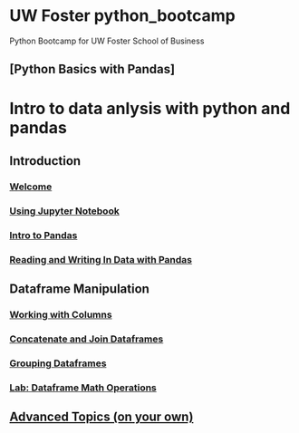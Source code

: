 # UW Foster python_bootcamp
Python Bootcamp for UW Foster School of Business

## [Python Basics with Pandas]
# Intro to data anlysis with python and pandas

## Introduction
### [Welcome](./notebooks/Introduction.ipynb)
### [Using Jupyter Notebook](./notebooks/Using%20Jupyter%20Notebook.ipynb)
### [Intro to Pandas](./notebooks/Intro%20to%20Pandas.ipynb)
### [Reading and Writing In Data with Pandas](./notebooks/Reading%20and%20Writing%20Data%20with%20Pandas.ipynb)

## Dataframe Manipulation
### [Working with Columns](./notebooks/Working%20with%20Pandas%20Columns.ipynb)
### [Concatenate and Join Dataframes](./notebooks/Concatenate_Join_Merge.ipynb)
### [Grouping Dataframes](./notebooks/Grouping%20Data%20Frames.ipynb)
### [Lab: Dataframe Math Operations](../labs/Pandas%20Math.ipynb)

## [Advanced Topics (on your own)](https://github.com/summerela/python_bootcamp2018/blob/master/advanced/README.md)
